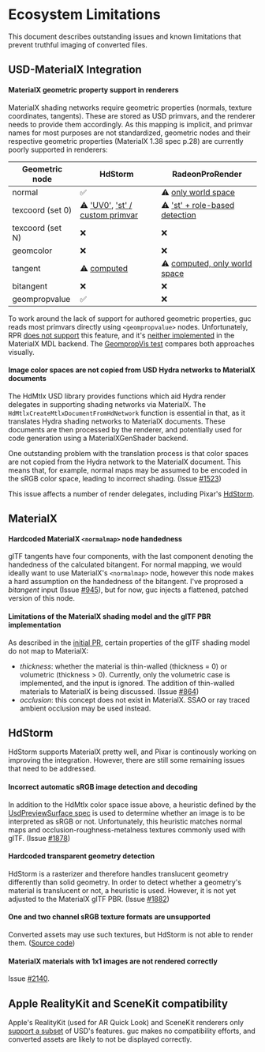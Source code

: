 # Ecosystem Limitations

This document describes outstanding issues and known limitations that prevent truthful imaging of converted files.


## USD-MaterialX Integration

#### MaterialX geometric property support in renderers

MaterialX shading networks require geometric properties (normals, texture coordinates, tangents). These are stored as USD primvars, and the renderer needs to provide them accordingly. As this mapping is implicit, and primvar names for most purposes are not standardized, geometric nodes and their respective geometric properties (MaterialX 1.38 spec p.28) are currently poorly supported in renderers:

Geometric node   | HdStorm                                     | RadeonProRender
-----------------|---------------------------------------------|--------------------
normal           | ✅                                          | ⚠️ [only world space](https://github.com/GPUOpen-LibrariesAndSDKs/RadeonProRenderUSD/blob/101208a8c7dbf100d050d88ca6124db4e260087e/deps/rprMtlxLoader/rprMtlxLoader.cpp#L872-L878)
texcoord (set 0)         | ⚠️ ['UV0'](https://github.com/PixarAnimationStudios/USD/blob/a0608bb8ae77de8468fb0d4b6bffbcd34979a1a8/pxr/usd/usdMtlx/parser.cpp#L220-L222), ['st' / custom primvar](https://github.com/PixarAnimationStudios/USD/blob/3b097e3ba8fabf1777a1256e241ea15df83f3065/pxr/usd/usdMtlx/parser.cpp#L53-L57)                        | ⚠️ ['st' + role-based detection](https://github.com/GPUOpen-LibrariesAndSDKs/RadeonProRenderUSD/blob/0af4da6c160241dbd609fbf87402c60a45b90e0b/pxr/imaging/plugin/hdRpr/mesh.cpp#L389-L398)
texcoord (set N)            | ❌                                      | ❌
geomcolor            | ❌                                      | ❌
tangent          | ⚠️ [computed](https://github.com/PixarAnimationStudios/USD/blob/a0608bb8ae77de8468fb0d4b6bffbcd34979a1a8/pxr/imaging/hdSt/materialXShaderGen.cpp#L68)               | ⚠️ [computed, only world space](https://github.com/GPUOpen-LibrariesAndSDKs/RadeonProRenderUSD/blob/101208a8c7dbf100d050d88ca6124db4e260087e/deps/rprMtlxLoader/rprMtlxLoader.cpp#L847-L856)
bitangent        | ❌                                         | ❌
geompropvalue    | ✅                                         | ❌

To work around the lack of support for authored geometric properties, guc reads most primvars directly using `<geompropvalue>` nodes.
Unfortunately, RPR [does not support](https://github.com/GPUOpen-LibrariesAndSDKs/RadeonProRenderUSD/blob/101208a8c7dbf100d050d88ca6124db4e260087e/deps/rprMtlxLoader/rprMtlxLoader.cpp#L887) this feature, and it's [neither implemented](https://github.com/AcademySoftwareFoundation/MaterialX/blob/ef1b933b5c5192403aa4ae2d493a2b450670c934/source/MaterialXGenMdl/mdl/materialx/stdlib.mdl#L1170-L1285) in the MaterialX MDL backend. The [GeompropVis test](https://github.com/pablode/guc-tests/blob/main/tests/GeompropVis_mtlx.png) compares both approaches visually.

#### Image color spaces are not copied from USD Hydra networks to MaterialX documents

The HdMtlx USD library provides functions which aid Hydra render delegates in supporting shading networks via MaterialX. The `HdMtlxCreateMtlxDocumentFromHdNetwork` function is essential in that, as it translates Hydra shading networks to MaterialX documents. These documents are then processed by the renderer, and potentially used for code generation using a MaterialXGenShader backend.

One outstanding problem with the translation process is that color spaces are not copied from the Hydra network to the MaterialX document. This means that, for example, normal maps may be assumed to be encoded in the sRGB color space, leading to incorrect shading. (Issue [#1523](https://github.com/PixarAnimationStudios/USD/issues/1523))

This issue affects a number of render delegates, including Pixar's [HdStorm](https://github.com/PixarAnimationStudios/USD/blob/0c7b9a95f155c221ff7df9270a39a52e3b23af8b/pxr/imaging/hdSt/materialXFilter.cpp#L877).


## MaterialX

#### Hardcoded MaterialX `<normalmap>` node handedness
glTF tangents have four components, with the last component denoting the handedness of the calculated bitangent.
For normal mapping, we would ideally want to use MaterialX's `<normalmap>` node, however this node makes a hard assumption on the handedness of the bitangent.
I've proprosed a _bitangent_ input (Issue [#945](https://github.com/AcademySoftwareFoundation/MaterialX/issues/945)), but for now, guc injects a flattened, patched version of this node.

#### Limitations of the MaterialX shading model and the glTF PBR implementation
As described in the [initial PR](https://github.com/AcademySoftwareFoundation/MaterialX/pull/861), certain properties of the glTF shading model do not map to MaterialX:
 * _thickness_: whether the material is thin-walled (thickness = 0) or volumetric (thickness > 0). Currently, only the volumetric case is implemented, and the input is ignored. The addition of thin-walled materials to MaterialX is being discussed. (Issue [#864](https://github.com/AcademySoftwareFoundation/MaterialX/issues/864))
 * _occlusion_: this concept does not exist in MaterialX. SSAO or ray traced ambient occlusion may be used instead.


## HdStorm

HdStorm supports MaterialX pretty well, and Pixar is continously working on improving the integration. However, there are still some remaining issues that need to be addressed.

#### Incorrect automatic sRGB image detection and decoding
In addition to the HdMtlx color space issue above, a heuristic defined by the [UsdPreviewSurface spec](https://graphics.pixar.com/usd/release/spec_usdpreviewsurface.html#texture-reader) is used to determine whether an image is to be interpreted as sRGB or not. Unfortunately, this heuristic matches normal maps and occlusion-roughness-metalness textures commonly used with glTF. (Issue [#1878](https://github.com/PixarAnimationStudios/USD/issues/1878))

#### Hardcoded transparent geometry detection
HdStorm is a rasterizer and therefore handles translucent geometry differently than solid geometry. In order to detect whether a geometry's material is translucent or not, a heuristic is used. However, it is not yet adjusted to the MaterialX glTF PBR. (Issue [#1882](https://github.com/PixarAnimationStudios/USD/issues/1882))

#### One and two channel sRGB texture formats are unsupported
Converted assets may use such textures, but HdStorm is not able to render them. ([Source code](https://github.com/PixarAnimationStudios/USD/blob/3abc46452b1271df7650e9948fef9f0ce602e3b2/pxr/imaging/hdSt/textureUtils.cpp#L341-L345))

#### MaterialX materials with 1x1 images are not rendered correctly
Issue [#2140](https://github.com/PixarAnimationStudios/USD/issues/2140).


## Apple RealityKit and SceneKit compatibility

Apple's RealityKit (used for AR Quick Look) and SceneKit renderers only [support a subset](https://developer.apple.com/documentation/realitykit/validating-usd-files) of USD's features. guc makes no compatibility efforts, and converted assets are likely to not be displayed correctly.

